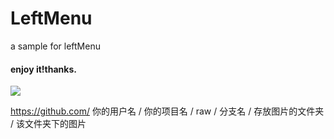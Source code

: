 # LeftMenu
a sample for leftMenu

#### enjoy it!thanks.
![](https://github.com/zhaiyjgithub/raw/master/LeftMenu/leftMenu.gif)  

https://github.com/ 你的用户名 / 你的项目名 / raw / 分支名 / 存放图片的文件夹 / 该文件夹下的图片
